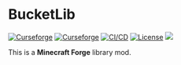 # BucketLib

[![Curseforge](http://cf.way2muchnoise.eu/full_bucketlib_downloads(0D0D0D-F16436-fff-010101-fff).svg)](https://www.curseforge.com/minecraft/mc-mods/bucketlib)
[![Curseforge](http://cf.way2muchnoise.eu/versions/For%20MC_bucketlib_all(0D0D0D-F16436-fff-010101).svg)](https://www.curseforge.com/minecraft/mc-mods/bucketlib/files)
[![CI/CD](https://github.com/cech12/BucketLib/actions/workflows/cicd-workflow.yml/badge.svg)](https://github.com/cech12/BucketLib/actions/workflows/cicd-workflow.yml)
[![License](https://img.shields.io/github/license/cech12/BucketLib)](http://opensource.org/licenses/MIT)
[![](https://img.shields.io/discord/752506676719910963.svg?style=flat&color=informational&logo=discord&label=Discord)](https://discord.gg/gRUFH5t)

This is a **Minecraft Forge** library mod. 
